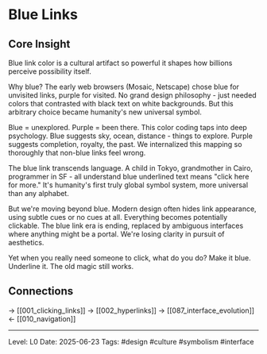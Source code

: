 # Blue Links

## Core Insight
Blue link color is a cultural artifact so powerful it shapes how billions perceive possibility itself.

Why blue? The early web browsers (Mosaic, Netscape) chose blue for unvisited links, purple for visited. No grand design philosophy - just needed colors that contrasted with black text on white backgrounds. But this arbitrary choice became humanity's new universal symbol.

Blue = unexplored. Purple = been there. This color coding taps into deep psychology. Blue suggests sky, ocean, distance - things to explore. Purple suggests completion, royalty, the past. We internalized this mapping so thoroughly that non-blue links feel wrong.

The blue link transcends language. A child in Tokyo, grandmother in Cairo, programmer in SF - all understand blue underlined text means "click here for more." It's humanity's first truly global symbol system, more universal than any alphabet.

But we're moving beyond blue. Modern design often hides link appearance, using subtle cues or no cues at all. Everything becomes potentially clickable. The blue link era is ending, replaced by ambiguous interfaces where anything might be a portal. We're losing clarity in pursuit of aesthetics.

Yet when you really need someone to click, what do you do? Make it blue. Underline it. The old magic still works.

## Connections
→ [[001_clicking_links]]
→ [[002_hyperlinks]]
→ [[087_interface_evolution]]
← [[010_navigation]]

---
Level: L0
Date: 2025-06-23
Tags: #design #culture #symbolism #interface
